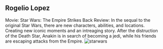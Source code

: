 Rogelio Lopez
--------------------
Movie: Star Wars: The Empire Strikes Back
Review: In the sequal to the original Star Wars, there are new characters, abilities, and locations. Creating new iconic moments and an intreaging story. After the distruction of the Death Star, Anakin is in search of becoming a jedi, while his friends are escaping attacks from the Empire.
![starwars](https://user-images.githubusercontent.com/99822376/165336646-a4ca0220-5c28-42cf-8408-42bb0aefb25e.jpg)
